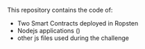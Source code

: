 This repository contains the code of: 
- Two Smart Contracts deployed in Ropsten
- Nodejs applications ()
- other js files used during the challenge
